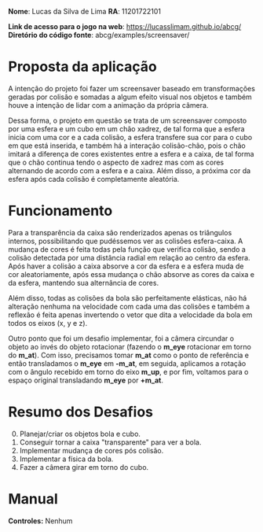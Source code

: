 
**Nome**: Lucas da Silva de Lima
**RA**: 11201722101

**Link de acesso para o jogo na web**: https://lucasslimam.github.io/abcg/
**Diretório do código fonte**: abcg/examples/screensaver/

# Proposta da aplicação
A intenção do projeto foi fazer um screensaver baseado em transformações geradas por colisão e somadas a algum efeito visual nos objetos e também houve a intenção de lidar com a animação da própria câmera.

Dessa forma, o projeto em questão se trata de um screensaver composto por uma esfera e um cubo em um chão xadrez, de tal forma que a esfera inicia com uma cor e a cada colisão, a esfera transfere sua cor para o cubo em que está inserida, e também há a interação colisão-chão, pois o chão imitará a diferença de cores existentes entre a esfera e a caixa, de tal forma que o chão continua tendo o aspecto de xadrez mas com as cores alternando de acordo com a esfera e a caixa. Além disso, a próxima cor da esfera após cada colisão é completamente aleatória.

# Funcionamento
Para a transparência da caixa são renderizados apenas os triângulos internos, possibilitando que pudéssemos ver as colisões esfera-caixa. A mudança de cores é feita todas pela função que verifica colisão, sendo a colisão detectada por uma distância radial em relação ao centro da esfera. Após haver a colisão a caixa absorve a cor da esfera e a esfera muda de cor aleatoriamente, após essa mudança o chão absorve as cores da caixa e da esfera, mantendo sua alternância de cores.

Além disso, todas as colisões da bola são perfeitamente elásticas, não há alteração nenhuma na velocidade com cada uma das colisões e também a reflexão é feita apenas invertendo o vetor que dita a velocidade da bola em todos os eixos (x, y e z).

Outro ponto que foi um desafio implementar, foi a câmera circundar o objeto ao invés do objeto rotacionar (fazendo o **m_eye** rotacionar em torno do **m_at**). Com isso, precisamos tomar **m_at** como o ponto de referência e então transladamos o **m_eye** em **-m_at**, em seguida, aplicamos a rotação com o ângulo recebido em torno do eixo **m_up**, e por fim, voltamos para o espaço original transladando **m_eye** por **+m_at**.


# Resumo dos Desafios
0. Planejar/criar os objetos bola e cubo.
1. Conseguir tornar a caixa "transparente" para ver a bola.
2. Implementar mudança de cores pós colisão.
3. Implementar a física da bola.
4. Fazer a câmera girar em torno do cubo.

# Manual
**Controles:** Nenhum